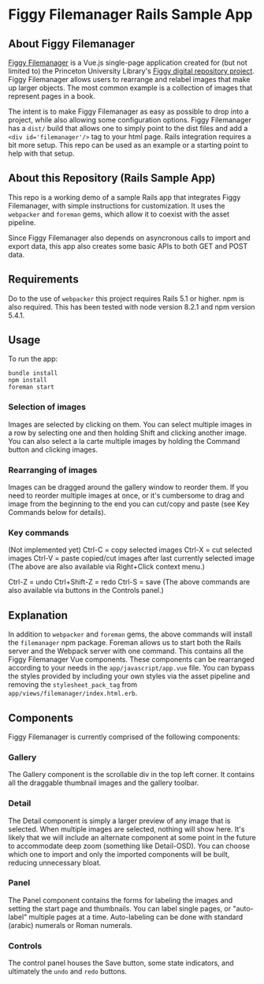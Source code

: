 # Figgy Filemanager Rails Sample App

## About Figgy Filemanager
[Figgy Filemanager](http://filemanager.surge.sh/) is a Vue.js single-page application created for (but not limited to) the Princeton University Library's [Figgy digital repository project](https://github.com/pulibrary/figgy). Figgy Filemanager allows users to rearrange and relabel images that make up larger objects. The most common example is a collection of images that represent pages in a book.

The intent is to make Figgy Filemanager as easy as possible to drop into a project, while also allowing some configuration options. Figgy Filemanager has a `dist/` build that allows one to simply point to the dist files and add a `<div id='filemanager'/>` tag to your html page. Rails integration requires a bit more setup. This repo can be used as an example or a starting point to help with that setup.

## About this Repository (Rails Sample App)
This repo is a working demo of a sample Rails app that integrates Figgy Filemanager, with simple instructions for customization. It uses the `webpacker` and `foreman` gems, which allow it to coexist with the asset pipeline.

Since Figgy Filemanager also depends on asyncronous calls to import and export data, this app also creates some basic APIs to both GET and POST data.

## Requirements
Do to the use of `webpacker` this project requires Rails 5.1 or higher.
npm is also required. This has been tested with node version 8.2.1 and npm version 5.4.1.

## Usage
To run the app:
```
bundle install
npm install
foreman start
```

### Selection of images
Images are selected by clicking on them. You can select multiple images in a row by selecting one and then holding Shift and clicking another image. You can also select a la carte multiple images by holding the Command button and clicking images.

### Rearranging of images
Images can be dragged around the gallery window to reorder them. If you need to reorder multiple images at once, or it's cumbersome to drag and image from the beginning to the end you can cut/copy and paste (see Key Commands below for details).

### Key commands
(Not implemented yet)
Ctrl-C = copy selected images
Ctrl-X = cut selected images
Ctrl-V = paste copied/cut images after last currently selected image
(The above are also available via Right+Click context menu.)

Ctrl-Z = undo
Ctrl+Shift-Z = redo
Ctrl-S = save
(The above commands are also available via buttons in the Controls panel.)


## Explanation
In addition to `webpacker` and `foreman` gems, the above commands will install the `filemanager` npm package. Foreman allows us to start both the Rails server and the Webpack server with one command. This contains all the Figgy Filemanager Vue components. These components can be rearranged according to your needs in the `app/javascript/app.vue` file. You can bypass the styles provided by including your own styles via the asset pipeline and removing the `stylesheet_pack_tag` from `app/views/filemanager/index.html.erb`.

## Components
Figgy Filemanager is currently comprised of the following components:

### Gallery
The Gallery component is the scrollable div in the top left corner. It contains all the draggable thumbnail images and the gallery toolbar.

### Detail
The Detail component is simply a larger preview of any image that is selected. When multiple
images are selected, nothing will show here. It's likely that we will include an alternate
component at some point in the future to accommodate deep zoom (something like Detail-OSD).
You can choose which one to import and only the imported components will be built, reducing
unnecessary bloat.

### Panel
The Panel component contains the forms for labeling the images and setting the start page
and thumbnails. You can label single pages, or "auto-label" multiple pages at a time. Auto-labeling can be done with standard (arabic) numerals or Roman numerals.

### Controls
The control panel houses the Save button, some state indicators, and ultimately the `undo` and `redo` buttons.
